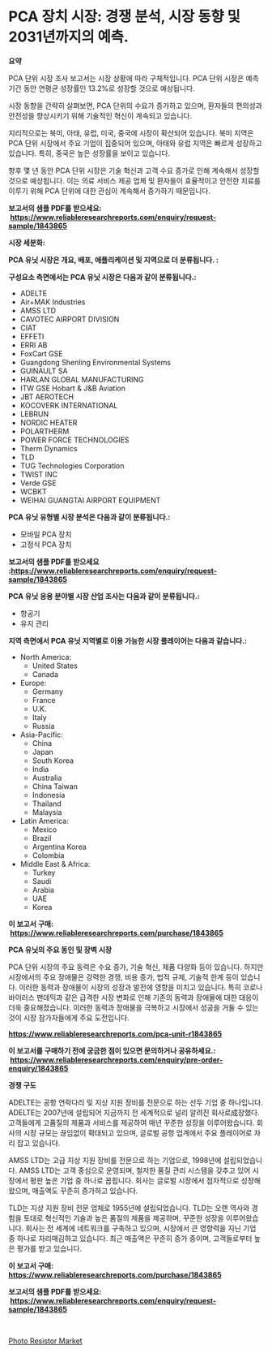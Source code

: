 <p><h1>PCA 장치 시장: 경쟁 분석, 시장 동향 및 2031년까지의 예측.</h1></p><p><strong>요약</strong></p>
<p><p>PCA 단위 시장 조사 보고서는 시장 상황에 따라 구체적입니다. PCA 단위 시장은 예측 기간 동안 연평균 성장률인 13.2%로 성장할 것으로 예상됩니다.</p><p>시장 동향을 간략히 살펴보면, PCA 단위의 수요가 증가하고 있으며, 환자들의 편의성과 안전성을 향상시키기 위해 기술적인 혁신이 계속되고 있습니다.</p><p>지리적으로는 북미, 아태, 유럽, 미국, 중국에 시장이 확산되어 있습니다. 북미 지역은 PCA 단위 시장에서 주요 기업이 집중되어 있으며, 아태와 유럽 지역은 빠르게 성장하고 있습니다. 특히, 중국은 높은 성장률을 보이고 있습니다.</p><p>향후 몇 년 동안 PCA 단위 시장은 기술 혁신과 고객 수요 증가로 인해 계속해서 성장할 것으로 예상됩니다. 이는 의료 서비스 제공 업체 및 환자들이 효율적이고 안전한 치료를 이루기 위해 PCA 단위에 대한 관심이 계속해서 증가하기 때문입니다.</p></p>
<p><strong>보고서의 샘플 PDF를 받으세요: &nbsp;<a href="https://www.reliableresearchreports.com/enquiry/request-sample/1843865">https://www.reliableresearchreports.com/enquiry/request-sample/1843865</a></strong></p>
<p><strong>시장 세분화:</strong></p>
<p><strong> PCA 유닛 시장은 개요, 배포, 애플리케이션 및 지역으로 더 분류됩니다. :</strong></p>
<p><strong>구성요소 측면에서는 PCA 유닛 시장은 다음과 같이 분류됩니다.:</strong></p>
<p><ul><li>ADELTE</li><li>Air+MAK Industries</li><li>AMSS LTD</li><li>CAVOTEC AIRPORT DIVISION</li><li>CIAT</li><li>EFFETI</li><li>ERRI AB</li><li>FoxCart GSE</li><li>Guangdong Shenling Environmental Systems</li><li>GUINAULT SA</li><li>HARLAN GLOBAL MANUFACTURING</li><li>ITW GSE Hobart & J&B Aviation</li><li>JBT AEROTECH</li><li>KOCOVERK INTERNATIONAL</li><li>LEBRUN</li><li>NORDIC HEATER</li><li>POLARTHERM</li><li>POWER FORCE TECHNOLOGIES</li><li>Therm Dynamics</li><li>TLD</li><li>TUG Technologies Corporation</li><li>TWIST INC</li><li>Verde GSE</li><li>WCBKT</li><li>WEIHAI GUANGTAI AIRPORT EQUIPMENT</li></ul></p>
<p><strong> PCA 유닛 유형별 시장 분석은 다음과 같이 분류됩니다.:</strong></p>
<p><ul><li>모바일 PCA 장치</li><li>고정식 PCA 장치</li></ul></p>
<p><strong>보고서의 샘플 PDF를 받으세요 :<a href="https://www.reliableresearchreports.com/enquiry/request-sample/1843865">https://www.reliableresearchreports.com/enquiry/request-sample/1843865</a></strong></p>
<p><strong> PCA 유닛 응용 분야별 시장 산업 조사는 다음과 같이 분류됩니다.:</strong></p>
<p><ul><li>항공기</li><li>유지 관리</li></ul></p>
<p><strong>지역 측면에서 PCA 유닛 지역별로 이용 가능한 시장 플레이어는 다음과 같습니다.:</strong></p>
<p><ul>
    <li>
        North America:
        <ul>
            <li>United States</li>
            <li>Canada</li>
        </ul>
    </li>
    <li>
        Europe:
        <ul>
            <li>Germany</li>
            <li>France</li>
            <li>U.K.</li>
            <li>Italy</li>
            <li>Russia</li>
        </ul>
    </li>
    <li>
        Asia-Pacific:
        <ul>
            <li>China</li>
            <li>Japan</li>
            <li>South Korea</li>
            <li>India</li>
            <li>Australia</li>
            <li>China Taiwan</li>
            <li>Indonesia</li>
            <li>Thailand</li>
            <li>Malaysia</li>
        </ul>
    </li>
    <li>
        Latin America:
        <ul>
            <li>Mexico</li>
            <li>Brazil</li>
            <li>Argentina Korea</li>
            <li>Colombia</li>
        </ul>
    </li>
    <li>
        Middle East & Africa:
        <ul>
            <li>Turkey</li>
            <li>Saudi</li>
            <li>Arabia</li>
            <li>UAE</li>
            <li>Korea</li>
        </ul>
    </li>
    </ul></p>
<p><strong>이 보고서 구매: &nbsp;<a href="https://www.reliableresearchreports.com/purchase/1843865">https://www.reliableresearchreports.com/purchase/1843865</a></strong></p>
<p><strong>PCA 유닛의 주요 동인 및 장벽 시장</strong></p>
<p><p>PCA 단위 시장의 주요 동력은 수요 증가, 기술 혁신, 제품 다양화 등이 있습니다. 하지만 시장에서의 주요 장애물은 강력한 경쟁, 비용 증가, 법적 규제, 기술적 한계 등이 있습니다. 이러한 동력과 장애물이 시장의 성장과 발전에 영향을 미치고 있습니다. 특히 코로나 바이러스 팬데믹과 같은 급격한 시장 변화로 인해 기존의 동력과 장애물에 대한 대응이 더욱 중요해졌습니다. 이러한 동력과 장애물을 극복하고 시장에서 성공을 거둘 수 있는 것이 시장 참가자들에게 주요 도전입니다.</p></p>
<p><strong><a href="https://www.reliableresearchreports.com/pca-unit-r1843865">https://www.reliableresearchreports.com/pca-unit-r1843865</a></strong></p>
<p><strong>이 보고서를 구매하기 전에 궁금한 점이 있으면 문의하거나 공유하세요.: &nbsp;<a href="https://www.reliableresearchreports.com/enquiry/pre-order-enquiry/1843865">https://www.reliableresearchreports.com/enquiry/pre-order-enquiry/1843865</a></strong></p>
<p><strong>경쟁 구도</strong></p>
<p><p>ADELTE는 공항 연락다리 및 지상 지원 장비를 전문으로 하는 선두 기업 중 하나입니다. ADELTE는 2007년에 설립되어 지금까지 전 세계적으로 널리 알려진 회사로成장했다. 고객들에게 고품질의 제품과 서비스를 제공하여 매년 꾸준한 성장을 이루어왔습니다. 회사의 시장 규모는 끊임없이 확대되고 있으며, 글로벌 공항 업계에서 주요 플레이어로 자리 잡고 있습니다.</p><p>AMSS LTD는 고급 지상 지원 장비를 전문으로 하는 기업으로, 1998년에 설립되었습니다. AMSS LTD는 고객 중심으로 운영되며, 철저한 품질 관리 시스템을 갖추고 있어 시장에서 평판 높은 기업 중 하나로 꼽힙니다. 회사는 글로벌 시장에서 점차적으로 성장해 왔으며, 매출액도 꾸준히 증가하고 있습니다.</p><p>TLD는 지상 지원 장비 전문 업체로 1955년에 설립되었습니다. TLD는 오랜 역사와 경험을 토대로 혁신적인 기술과 높은 품질의 제품을 제공하며, 꾸준한 성장을 이루어왔습니다. 회사는 전 세계에 네트워크를 구축하고 있으며, 시장에서 큰 영향력을 지닌 기업 중 하나로 자리매김하고 있습니다. 최근 매출액은 꾸준히 증가 중이며, 고객들로부터 높은 평가를 받고 있습니다.</p></p>
<p><strong>이 보고서 구매: &nbsp; <a href="https://www.reliableresearchreports.com/purchase/1843865">https://www.reliableresearchreports.com/purchase/1843865</a></strong></p>
<p><strong>보고서의 샘플 PDF를 받으세요: &nbsp;<a href="https://www.reliableresearchreports.com/enquiry/request-sample/1843865">https://www.reliableresearchreports.com/enquiry/request-sample/1843865</a></strong><strong></strong></p>
<p>&nbsp;</p>
<p><p><a href="https://invited-way-688.notion.site/Decoding-Photo-Resistor-Market-Metrics-Market-Share-Trends-and-Growth-Patterns-6ac15ee95cac4eb695c0e5eecb079784">Photo Resistor Market</a></p></p>